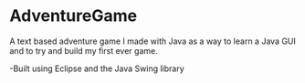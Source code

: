 # AdventureGame
A text based adventure game I made with Java as a way to learn a Java GUI and to try and build my first ever game.

 -Built using Eclipse and the Java Swing library
